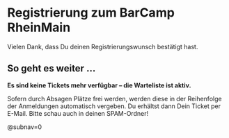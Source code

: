 # Registrierung zum BarCamp RheinMain

Vielen Dank, dass Du deinen Registrierungswunsch bestätigt hast.

## So geht es weiter …

**Es sind keine Tickets mehr verfügbar – die Warteliste ist aktiv.** 

Sofern durch Absagen Plätze frei werden, werden diese in der Reihenfolge der Anmeldungen automatisch vergeben. Du erhältst dann Dein Ticket per E-Mail. Bitte schau auch in deinen SPAM-Ordner!

@subnav=0
